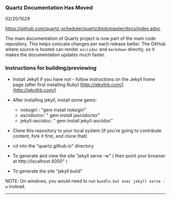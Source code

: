 ### Quartz Documentation Has Moved

02/20/1029

https://github.com/quartz-scheduler/quartz/blob/master/docs/index.adoc

The main documentation of Quartz project is now part of the main code repository. This helps
colocate changes per each release better. The GitHub where source is hosted can render `asciidoc`
and `markdown` directly, so it makes the documentation updates much faster.

### Instructions for building/previewing

* Install Jekyll if you have not - follow instructions on the Jekyll home page (after first installing Ruby)
[http://jekyllrb.com/](http://jekyllrb.com/)

* After installing jekyll, install some gems:
  * nokogiri : "gem install nokogiri"
  * asciidoctor: " gem install jasciidoctor"
  * jekyll-asciidoc: " gem install jekyll-asciidoc"

* Clone this repository to your local system (if you're going to contribute content, fork it first, and clone that)
* cd into the "quartz.github.io" directory



* To generate and view the site "jekyll serve -w"   ( then point your browser at http://localhost:4000" )
* To generate the site "jekyll build"  

NOTE: On windows, you would need to run `bundle.bat exec jekyll serve -w` instead.

---

